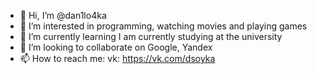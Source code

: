 - 👋 Hi, I’m @dan1lo4ka
- 👀 I’m interested in programming, watching movies and playing games
- 🌱 I’m currently learning I am currently studying at the university
- 💞️ I’m looking to collaborate on Google, Yandex
- 📫 How to reach me:
vk: https://vk.com/dsoyka

<!---
dan1lo4ka/dan1lo4ka is a ✨ special ✨ repository because its `README.md` (this file) appears on your GitHub profile.
You can click the Preview link to take a look at your changes.
--->
